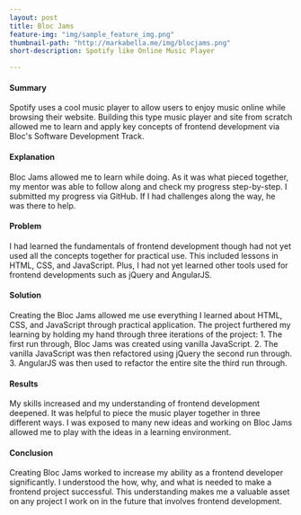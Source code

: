 ```yaml
---
layout: post
title: Bloc Jams
feature-img: "img/sample_feature_img.png"
thumbnail-path: "http://markabella.me/img/blocjams.png"
short-description: Spotify like Online Music Player

---
```

<h4>Summary</h4>
Spotify uses a cool music player to allow users to enjoy music online while browsing their website. Building this type music player and site from scratch allowed me to learn and apply key concepts of frontend development via Bloc's Software Development Track.

<h4>Explanation</h4>
Bloc Jams allowed me to learn while doing. As it was what pieced together, my mentor was able to follow along and check my progress step-by-step. I submitted my progress via GitHub. If I had challenges along the way, he was there to help.

<h4>Problem</h4>
I had learned the fundamentals of frontend development though had not yet used all the concepts together for practical use. This included lessons in HTML, CSS, and JavaScript. Plus, I had not yet learned other tools used for frontend developments such as jQuery and AngularJS.

<h4>Solution</h4>
Creating the Bloc Jams allowed me use everything I learned about HTML, CSS, and JavaScript through practical application. The project furthered my learning by holding my hand through three iterations of the project:
1.	The first run through, Bloc Jams was created using vanilla JavaScript.
2.	The vanilla JavaScript was then refactored using jQuery the second run through.
3.	AngularJS was then used to refactor the entire site the third run through.

<h4>Results</h4>
My skills increased and my understanding of frontend development deepened. It was helpful to piece the music player together in three different ways. I was exposed to many new ideas and working on Bloc Jams allowed me to play with the ideas in a learning environment.

<h4>Conclusion</h4>
Creating Bloc Jams worked to increase my ability as a frontend developer significantly. I understood the how, why, and what is needed to make a frontend project successful. This understanding makes me a valuable asset on any project I work on in the future that involves frontend development.
